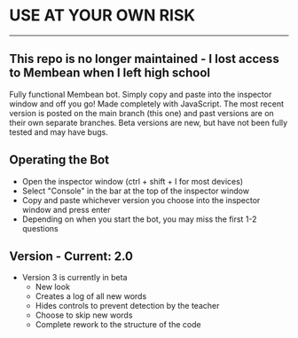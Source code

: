 # USE AT YOUR OWN RISK
---

## This repo is no longer maintained - I lost access to Membean when I left high school

Fully functional Membean bot. Simply copy and paste into the inspector window and off you go! Made completely with JavaScript. The most recent version is posted on the main branch (this one) and past versions are on their own separate branches. Beta versions are new, but have not been fully tested and may have bugs.

## Operating the Bot
- Open the inspector window (ctrl + shift + I for most devices)
- Select "Console" in the bar at the top of the inspector window
- Copy and paste whichever version you choose into the inspector window and press enter
- Depending on when you start the bot, you may miss the first 1-2 questions

## Version - Current: 2.0
- Version 3 is currently in beta
  - New look
  - Creates a log of all new words
  - Hides controls to prevent detection by the teacher
  - Choose to skip new words
  - Complete rework to the structure of the code
